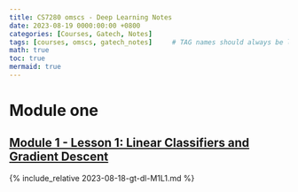 ```yaml
---
title: CS7280 omscs - Deep Learning Notes
date: 2023-08-19 0000:00:00 +0800
categories: [Courses, Gatech, Notes]
tags: [courses, omscs, gatech_notes]     # TAG names should always be lowercase
math: true
toc: true
mermaid: true
---
```


# Module one

## [Module 1 - Lesson 1: Linear Classifiers and Gradient Descent](../gt-dl-M1L1)

{% include_relative 2023-08-18-gt-dl-M1L1.md %}

